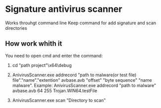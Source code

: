 # Signature antivirus scanner
Works throuhgt command line
Keep command for add signature and scan directories

## How work whith it
You need to open cmd and enter the command: 

1) cd "path project"\x64\debug 
   
3) AnivirusScanner.exe addrecord "path to malware(or test file) file"."name"."extention"   avbase.avb  "offset"  "byte sequence"  "name malware".
   Example: AnivirusScanner.exe addrecord "path to malware" avbase.avb  64 255 Trojan.WIN64.testFile
   
3)  AnivirusScanner.exe scan "Directory to scan"

